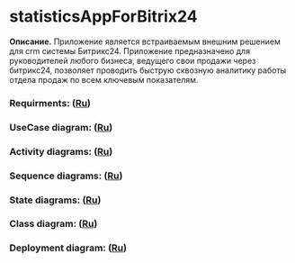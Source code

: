 # statisticsAppForBitrix24
**Описание.** Приложение является встраиваемым внешним решением для crm системы Битрикс24. Приложение предназначено для руководителей любого бизнеса, ведущего свои продажи через битрикс24, позволяет проводить быструю сквозную аналитику работы отдела продаж по всем ключевым показателям. 

### Requirments: ([Ru](https://github.com/kirillEvstrat/statisticsAppForBitrix24/blob/master/doc/SRS.md))
### UseCase diagram: ([Ru](https://github.com/kirillEvstrat/statisticsAppForBitrix24/blob/master/diagrams/useCase1.md))
### Activity diagrams: ([Ru](https://github.com/kirillEvstrat/statisticsAppForBitrix24/blob/master/diagrams/activity/activity.md))
### Sequence diagrams: ([Ru](https://github.com/kirillEvstrat/statisticsAppForBitrix24/blob/master/diagrams/sequence/sequence1.md))
### State diagrams: ([Ru](https://github.com/kirillEvstrat/statisticsAppForBitrix24/blob/master/diagrams/state/state.md))
### Class diagram: ([Ru](https://github.com/kirillEvstrat/statisticsAppForBitrix24/blob/master/diagrams/class.png))
### Deployment diagram: ([Ru](https://github.com/kirillEvstrat/statisticsAppForBitrix24/blob/master/diagrams/deployment.png))


